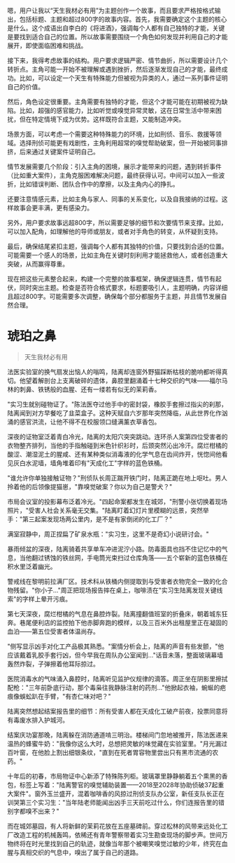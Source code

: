 <ReasoningChainRenderer>
嗯，用户让我以“天生我材必有用”为主题创作一个故事，而且要求严格按格式输出，包括标题、主题和超过800字的故事内容。首先，我需要确定这个主题的核心是什么。这个成语出自李白的《将进酒》，强调每个人都有自己独特的才能，关键是要找到适合自己的位置。所以故事需要围绕一个角色如何发现并利用自己的才能展开，即使面临困难和挑战。

接下来，我得考虑故事的结构。用户要求逻辑严密、情节曲折，所以需要设计几个转折点。主角可能一开始不被理解或遇到挫折，然后逐渐发现自己的才能，最终成功。比如，可以设定一个天生有特殊能力但被视为异类的人，通过一系列事件证明自己的价值。

然后，角色设定很重要。主角需要有独特的才能，但这个才能可能在初期被视为缺陷。比如，超强的感官能力，比如听觉或嗅觉异常灵敏，这在日常生活中带来困扰，但在特定情境下成为优势。这样既符合主题，又能制造冲突。

场景方面，可以考虑一个需要这种特殊能力的环境，比如刑侦、音乐、救援等领域。选择刑侦可能更有戏剧性，主角利用超常的嗅觉帮助破案，但一开始被同事排挤，后来通过关键案件证明自己。

情节发展需要几个阶段：引入主角的困境，展示才能带来的问题，遇到转折事件（比如重大案件），主角克服困难解决问题，最终获得认可。中间可以加入一些波折，比如错误判断、团队合作中的摩擦，以及主角内心的挣扎。

还要注意情感元素，比如主角与家人、同事的关系变化，以及自我接纳的过程。这样故事会更丰满，更有感染力。

另外，用户要求故事远超800字，所以需要足够的细节和次要情节来支撑。比如，可以加入配角，如理解他的导师或朋友，或者对手角色的转变，从怀疑到支持。

最后，确保结尾紧扣主题，强调每个人都有其独特的价值，只要找到合适的位置。可能需要一个感人的场景，比如主角在关键时刻利用才能拯救他人，或者创造重大突破，从而赢得尊重。

现在把这些元素整合起来，构建一个完整的故事框架，确保逻辑连贯，情节有起伏，同时突出主题。检查是否符合格式要求，标题要吸引人，主题明确，内容详细且超过800字。可能需要多次调整，确保每个部分都服务于主题，并且情节发展自然合理。
</ReasoningChainRenderer>

# 琥珀之鼻

> 天生我材必有用

法医实验室的换气扇发出恼人的嗡鸣，陆离却连窗外野猫踩断枯枝的脆响都听得真切。他望着解剖台上支离破碎的遗体，鼻腔里翻涌着十七种交织的气味——福尔马林的刺鼻、铁锈般的血腥、还有一缕若有似无的茉莉香。

"实习生就别碰物证了。"陈法医夺过他手中的密封袋，橡胶手套擦过指尖的刹那，陆离闻到对方早餐吃了韭菜盒子。这种天赋自六岁那年突然降临，从此世界化作汹涌的感官洪流，让他不得不在校服领口缝满薰衣草香包。

深夜的证物室泛着青白冷光，陆离的太阳穴突突跳动。连环杀人案第四位受害者的衣物整齐排列，当他的手指触碰到米色针织衫时，后颈突然沁出冷汗。腐烂柑橘的酸涩、潮湿泥土的腥咸、还有某种类似消毒液的化学气息在齿间炸开，恍惚间他看见灰白水泥墙，墙角堆着印有"天成化工"字样的蓝色铁桶。

"谁允许你单独接触证物？"刑侦队长周正踹开铁门时，陆离正跪在地上呕吐。男人拎着他的后领像提猫崽，"靠嗅觉破案？你以为自己是警犬？"

市局会议室的投影幕布泛着冷光。"四起命案都发生在城郊，"刑警小张切换着现场照片，"受害人社会关系毫无交集。"陆离盯着幻灯片里模糊的远景，突然举手："第三起案发现场两公里内，是不是有家倒闭的化工厂？"

满室寂静中，周正捏扁了矿泉水瓶："实习生，这里不是奇幻小说研讨会。"

暴雨倾盆的深夜，陆离骑着共享单车冲进泥泞小路。防毒面具也挡不住记忆中的气息，当他翻过锈蚀的铁丝网，手电筒光束扫过仓库角落——五个崭新的蓝色铁桶在积水里泛着幽光。

警戒线在黎明前拉满厂区。技术科从铁桶内侧提取到与受害者衣物完全一致的化合物残留。"你小子..."周正把现场报告摔在桌上，咖啡渍在"实习生陆离发现关键线索"的字样上晕开污痕。

第七天深夜，腐烂柑橘的气息在鼻腔炸裂。陆离撞翻值班室的折叠床，朝着城东狂奔。巷尾便利店的监控拍下他赤脚奔跑的模样，以及三百米外出租屋里正在凝固的血泊——第五位受害者体温尚存。

"侧写显示凶手对化工产品极其熟悉。"案情分析会上，陆离的声音有些发颤，"他应该戴着乳胶手套行凶，但今早我在周队办公室闻到..."话音未落，整面玻璃幕墙轰然炸裂，子弹擦着他耳际掠过。

医院消毒水的气味涌入鼻腔时，陆离听见监护仪规律的滴答。周正坐在阴影里擦拭配枪："三年前卧底行动，那个毒枭往我静脉注射的药剂..."他掀起衣袖，蜿蜒的疤痕像蜈蚣趴在手臂，"有杏仁味对吧？"

陆离突然想起结案报告里的细节：所有受害人都在天成化工破产前夜，投票同意将有毒废水排入护城河。

结案庆功宴那晚，陆离躲在消防通道啃三明治。楼梯间门忽地被推开，陈法医递来温热的蜂蜜牛奶："我像你这么大时，总想把灵敏的味觉藏在实验室里。"月光漏过百叶窗，在他脸上割出细银条纹，"直到在死者胃容物里尝出只有黑市流通的农药。"

十年后的初春，市局物证中心新添了特殊陈列柜。玻璃罩里静静躺着五个熏黑的香包，标签上写着："陆离警官的嗅觉辅助装置——2018至2028年协助侦破37起重大案件"。窗外玉兰盛开，混着咖啡香的风掠过刑侦支队办公室，新任支队长正在训哭第三个实习生："当年陆老师能闻出凶手三天前吃过什么，你们连报告里的错别字都嗅不出来？"

而在城郊墓园，有人将新鲜的茉莉花放在五座墓碑前。穿过松林的风带来远处化工厂改造工程的机械轰鸣，依稀还有青年警察带着实习生勘查现场的脚步声。世间万物终将在时光里找到自己的轨迹，就像当年那个被嘲笑嗅觉过敏的少年，终究在血腥与真相交织的气息中，嗅出了属于自己的道路。